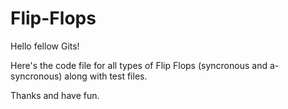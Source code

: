 # Flip-Flops

Hello fellow Gits!

Here's the code file for all types of Flip Flops (syncronous and a-syncronous) along with test files.

Thanks and have fun.
